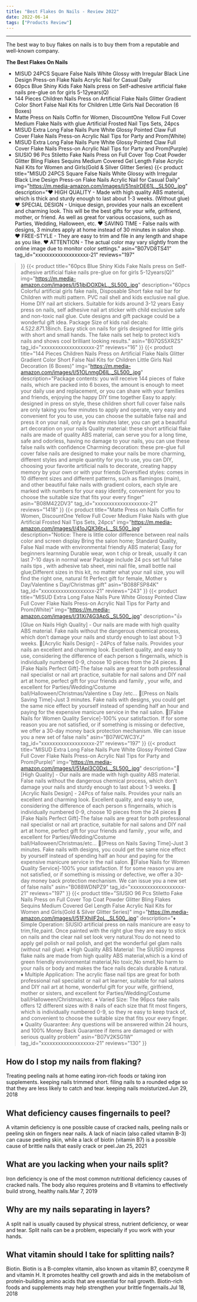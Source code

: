 ```yaml
---
title: "Best Flakes On Nails - Review 2022"
date: 2022-06-14
tags: ["Products Review"]
---
```


---


The best way to buy flakes on nails is to buy them from a reputable and well-known company.

**The Best Flakes On Nails**
* MISUD 24PCS Square False Nails White Glossy with Irregular Black Line Design Press-on Flake Nails Acrylic Nail for Casual Daily
* 60pcs Blue Shiny Kids Fake Nails press on Self-adhesive artificial flake nails pre-glue on for girls 5-12years(Q)
* 144 Pieces Children Nails Press on Artificial Flake Nails Glitter Gradient Color Short False Nail Kits for Children Little Girls Nail Decoration (6 Boxes)
* Matte Press on Nails Coffin for Women, DiscountOne Yellow Full Cover Medium Flake Nails with glue Artificial Frosted Nail Tips Sets, 24pcs
* MISUD Extra Long False Nails Pure White Glossy Pointed Claw Full Cover Flake Nails Press-on Acrylic Nail Tips for Party and Prom(White)
* MISUD Extra Long False Nails Pure White Glossy Pointed Claw Full Cover Flake Nails Press-on Acrylic Nail Tips for Party and Prom(Purple)
* SIUSIO 96 Pcs Stiletto Fake Nails Press on Full Cover Top Coat Powder Glitter Bling Flakes Sequins Medium Covered Gel Length False Acrylic Nail Kits for Women and Girls(Gold & Silver Glitter Series)
{{< product 
title="MISUD 24PCS Square False Nails White Glossy with Irregular Black Line Design Press-on Flake Nails Acrylic Nail for Casual Daily"
img="https://m.media-amazon.com/images/I/51nslrDE61L._SL500_.jpg"
description="❤ HIGH QUALITY - Made with high quality ABS material, which is thick and sturdy enough to last about 1-3 weeks. (Without glue) ❤ SPECIAL DESIGN - Unique design, provides your nails an excellent and charming look. This will be the best gifts for your wife, girlfriend, mother, or friend. As well as great for various occasions, such as Parties, Wedding, Halloween, etc. ❤ SAVING TIME - False nails with designs, 3 minutes apply at home instead of 30 minutes in salon shop. ❤ FREE-STYLE - They are easy to trim and file in any length and shape as you like. ❤ ATTENTION - The actual color may vary slightly from the online image due to monitor color settings."
asin="B07VD8TS41"
tag_id="xxxxxxxxxxxxxxxxxxx-21"
reviews="197"
>}} 
{{< product 
title="60pcs Blue Shiny Kids Fake Nails press on Self-adhesive artificial flake nails pre-glue on for girls 5-12years(Q)"
img="https://m.media-amazon.com/images/I/51jbiDOXDkL._SL500_.jpg"
description="60pcs Colorful artificial girls fake nails, Disposable Short fake nail bar for Children with multi pattern. PVC nail shell and kids exclusive nail glue. Home DIY nail art stickers. Suitable for kids around 3-12 years Easy press on nails, self adhesive nail art sticker with child exclusive safe and non-toxic nail glue. Cute designs and gift package could be a wonderful gift idea. Package Size of kids nail decals: 4.52*2.87*1.18inch. Easy stick on nails for girls designed for little girls with short and small hands. The fake nails set help to protect kid’s nails and shows cool brilliant looking results."
asin="B07QS5XRZS"
tag_id="xxxxxxxxxxxxxxxxxxx-21"
reviews="16"
>}} 
{{< product 
title="144 Pieces Children Nails Press on Artificial Flake Nails Glitter Gradient Color Short False Nail Kits for Children Little Girls Nail Decoration (6 Boxes)"
img="https://m.media-amazon.com/images/I/51OLnmgD6IL._SL500_.jpg"
description="Package contents: you will receive 144 pieces of flake nails, which are packed into 6 boxes, the amount is enough to meet your daily use and replacement, or you can share with your families and friends, enjoying the happy DIY time together Easy to apply: designed in press on style, these children short full cover false nails are only taking you few minutes to apply and operate, very easy and convenient for you to use, you can choose the suitable false nail and press it on your nail, only a few minutes later, you can get a beautiful art decoration on your nails Quality material: these short artificial flake nails are made of quality ABS material, can serve you for a long time, safe and odorless, having no damage to your nails, you can use these false nails with confidence Charming decoration: these pre-glue full cover false nails are designed to make your nails be more charming, different styles and ample quantity for you to use, you can DIY, choosing your favorite artificial nails to decorate, creating happy memory by your own or with your friends Diversified styles: comes in 10 different sizes and different patterns, such as flamingos (main), and other beautiful fake nails with gradient colors, each style are marked with numbers for your easy identify, convenient for you to choose the suitable size that fits your every finger"
asin="B08M422DV3"
tag_id="xxxxxxxxxxxxxxxxxxx-21"
reviews="1418"
>}} 
{{< product 
title="Matte Press on Nails Coffin for Women, DiscountOne Yellow Full Cover Medium Flake Nails with glue Artificial Frosted Nail Tips Sets, 24pcs"
img="https://m.media-amazon.com/images/I/41oJQX36t+L._SL500_.jpg"
description="Notice: There is little color difference between real nails color and screen display Bring the salon home; Standard Quality, False Nail made with environmental friendly ABS material; Easy for beginners learnning Durable wear, won t chip or break, usually it can last 7-10 days in normal wear Package include 24 pcs set full false nails tips , with adhesive tab sheet, mini nail file, small bottle nail glue;Different sizes in this kit, no matter what your nail size, you will find the right one, natural fit Perfect gift for female, Mother s Day/Valentine s Day/Christmas gift"
asin="B088FSP84K"
tag_id="xxxxxxxxxxxxxxxxxxx-21"
reviews="243"
>}} 
{{< product 
title="MISUD Extra Long False Nails Pure White Glossy Pointed Claw Full Cover Flake Nails Press-on Acrylic Nail Tips for Party and Prom(White)"
img="https://m.media-amazon.com/images/I/31Xi74G3ApS._SL500_.jpg"
description="👍[Glue on Nails High Quality] - Our nails are made with high quality ABS material. Fake nails without the dangerous chemical process, which don’t damage your nails and sturdy enough to last about 1-3 weeks. 💅[Acrylic Nails Design] - 24Pcs of false nails. Provides your nails an excellent and charming look. Excellent quality, and easy to use, considering the difference of each person s fingernails, which is individually numbered 0-9, choose 10 pieces from the 24 pieces. 🎁[Fake Nails Perfect Gift]-The false nails are great for both professional nail specialist or nail art practice, suitable for nail salons and DIY nail art at home, perfect gift for your friends and family , your wife, and excellent for Parties/Wedding/Costume ball/Halloween/Christmas/Valentine s Day /etc... 💅[Press on Nails Saving Time]-Just 3 minutes. Fake nails with designs, you could get the same nice effect by yourself instead of spending half an hour and paying for the expensive manicure service in the nail salon. 💅[False Nails for Women Quality Service]-100% your satisfaction. If for some reason you are not satisfied, or if something is missing or defective, we offer a 30-day money back protection mechanism. We can issue you a new set of false nails"
asin="B07WCWC3YJ"
tag_id="xxxxxxxxxxxxxxxxxxx-21"
reviews="197"
>}} 
{{< product 
title="MISUD Extra Long False Nails Pure White Glossy Pointed Claw Full Cover Flake Nails Press-on Acrylic Nail Tips for Party and Prom(Purple)"
img="https://m.media-amazon.com/images/I/51Apl3C0DxL._SL500_.jpg"
description="💅[High Quality] - Our nails are made with high quality ABS material. False nails without the dangerous chemical process, which don’t damage your nails and sturdy enough to last about 1-3 weeks. 💅[Acrylic Nails Design] - 24Pcs of false nails. Provides your nails an excellent and charming look. Excellent quality, and easy to use, considering the difference of each person s fingernails, which is individually numbered 0-9, choose 10 pieces from the 24 pieces 🎁[Fake Nails Perfect Gift]-The false nails are great for both professional nail specialist or nail art practice, suitable for nail salons and DIY nail art at home, perfect gift for your friends and family , your wife, and excellent for Parties/Wedding/Costume ball/Halloween/Christmas/etc... 💅[Press on Nails Saving Time]-Just 3 minutes. Fake nails with designs, you could get the same nice effect by yourself instead of spending half an hour and paying for the expensive manicure service in the nail salon. 💅[False Nails for Women Quality Service]-100% your satisfaction. If for some reason you are not satisfied, or if something is missing or defective, we offer a 30-day money back protection mechanism. We can issue you a new set of false nails"
asin="B088WDNPZ9"
tag_id="xxxxxxxxxxxxxxxxxxx-21"
reviews="197"
>}} 
{{< product 
title="SIUSIO 96 Pcs Stiletto Fake Nails Press on Full Cover Top Coat Powder Glitter Bling Flakes Sequins Medium Covered Gel Length False Acrylic Nail Kits for Women and Girls(Gold & Silver Glitter Series)"
img="https://m.media-amazon.com/images/I/51FXhiIF2oL._SL500_.jpg"
description="♦ Simple Operation: SIUSIO artificial press on nails manicure are easy to trim,file,paint. Once painted with the right glue they are easy to stick on nails and the clear nail set look very natural.You do not need to apply gel polish or nail polish, and get the wonderful gel glam nails (without nail glue). ♦ High Quality ABS Material: The SIUSIO impress flake nails are made from high quality ABS material,which is a kind of green friendly environmental material,No toxic,No smell,No harm to your nails or body and makes the face nails decals durable & natural. ♦ Multiple Application: The acrylic flase nail tips are great for both professional nail specialist or nail art learner, suitable for nail salons and DIY nail art at home, wonderful gift for your wife, girlfriend, mother or sisters, and excellent for Parties/Wedding/Costume ball/Halloween/Christmas/etc. ♦ Varied Size: The 96pcs fake nails offers 12 different sizes with 8 nails of each size that fit most fingers, which is individually numbered 0-9, so they re easy to keep track of, and convenient to choose the suitable size that fits your every finger. ♦ Quality Guarantee: Any questions will be answered within 24 hours, and 100% Money Back Guarantee if items are damaged or with serious quality problem"
asin="B07V2KSG1W"
tag_id="xxxxxxxxxxxxxxxxxxx-21"
reviews="130"
>}} 
## How do I stop my nails from flaking?
Treating peeling nails at home eating iron-rich foods or taking iron supplements. keeping nails trimmed short. filing nails to a rounded edge so that they are less likely to catch and tear. keeping nails moisturized.Jun 29, 2018

## What deficiency causes fingernails to peel?
A vitamin deficiency is one possible cause of cracked nails, peeling nails or peeling skin on fingers near nails. A lack of niacin (also called vitamin B-3) can cause peeling skin, while a lack of biotin (vitamin B7) is a possible cause of brittle nails that easily crack or peel.Jan 25, 2021

## What are you lacking when your nails split?
Iron deficiency is one of the most common nutritional deficiency causes of cracked nails. The body also requires proteins and B vitamins to effectively build strong, healthy nails.Mar 7, 2019

## Why are my nails separating in layers?
A split nail is usually caused by physical stress, nutrient deficiency, or wear and tear. Split nails can be a problem, especially if you work with your hands.

## What vitamin should I take for splitting nails?
Biotin. Biotin is a B-complex vitamin, also known as vitamin B7, coenzyme R and vitamin H. It promotes healthy cell growth and aids in the metabolism of protein-building amino acids that are essential for nail growth. Biotin-rich foods and supplements may help strengthen your brittle fingernails.Jul 18, 2018


